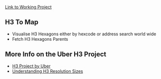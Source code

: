 [Link to Working Project](https://h3-to-map.vercel.app/)

## H3 To Map
- Visualise H3 Hexagons either by hexcode or address search world wide
- Fetch H3 Hexagons Parents

## More Info on the Uber H3 Project
- [H3 Project by Uber](https://eng.uber.com/h3/)
- [Understanding H3 Resolution Sizes](https://h3geo.org/docs/core-library/restable/)
